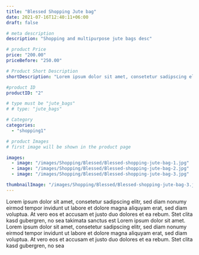 ```yaml
---
title: "Blessed Shopping Jute bag"
date: 2021-07-16T12:40:11+06:00
draft: false

# meta description
description: "Shopping and multipurpose jute bags desc"

# product Price
price: "200.00"
priceBefore: "250.00"

# Product Short Description
shortDescription: "Lorem ipsum dolor sit amet, consetetur sadipscing elitr, sed diam nonumy eirmod tempor invidunt ut"

#product ID
productID: "2"

# type must be "jute_bags"
# # type: "jute_bags"

# Category
categories:
  - "shopping1"

# product Images
# first image will be shown in the product page

images:
  - image: "/images/Shopping/Blessed/Blessed-shopping-jute-bag-1.jpg"
  - image: "/images/Shopping/Blessed/Blessed-shopping-jute-bag-2.jpg"
  - image: "/images/Shopping/Blessed/Blessed-shopping-jute-bag-3.jpg"

thumbnailImage: "/images/Shopping/Blessed/Blessed-shopping-jute-bag-3.jpg"
---
```


Lorem ipsum dolor sit amet, consetetur sadipscing elitr, sed diam nonumy eirmod tempor invidunt ut labore et dolore magna aliquyam erat, sed diam voluptua. At vero eos et accusam et justo duo dolores et ea rebum. Stet clita kasd gubergren, no sea takimata sanctus est Lorem ipsum dolor sit amet. Lorem ipsum dolor sit amet, consetetur sadipscing elitr, sed diam nonumy eirmod tempor invidunt ut labore et dolore magna aliquyam erat, sed diam voluptua. At vero eos et accusam et justo duo dolores et ea rebum. Stet clita kasd gubergren, no sea
